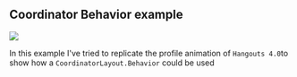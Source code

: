 ## Coordinator Behavior example

![](https://github.com/saulmm/CoordinatorLayoutExample/blob/master/art/hammerheadLMY48Isaulmm08162015053205.gif?raw=true)

In this example I've tried to replicate the profile animation of `Hangouts 4.0`to show how a `CoordinatorLayout.Behavior` could be used